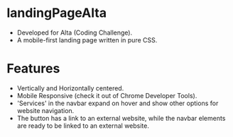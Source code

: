 # landingPageAlta
- Developed for Alta (Coding Challenge).
- A mobile-first landing page written in pure CSS.

# Features
- Vertically and Horizontally centered.
- Mobile Responsive (check it out of Chrome Developer Tools).
- 'Services' in the navbar expand on hover and show other options for website navigation.
- The button has a link to an external website, while the navbar elements are ready to be linked to an external website.